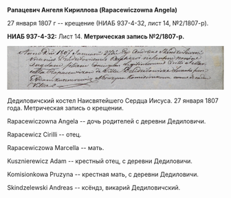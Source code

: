 **Рапацевич Ангеля Кириллова (Rapacewiczowna Angela)**

27 января 1807 г -- крещение (НИАБ 937-4-32, лист 14, №2/1807-р).

**НИАБ 937-4-32:** Лист 14. **Метрическая запись №2/1807-р.**

![](./media/e2b9acea26cdb759083be0e7a9523780bb808650.png)

Дедиловичский костел Наисвятейшего Сердца Иисуса. 27 января 1807 года.
Метрическая запись о крещении.

Rapacewiczowna Angela -- дочь родителей с деревни Дедиловичи.

Rapacewicz Cirilli -- отец.

Rapacewiczowa Marcella -- мать.

Kusznierewicz Adam -- крестный отец, с деревни Дедиловичи.

Komisionkowa Pruzyna -- крестная мать, с деревни Дедиловичи.

Skindzelewski Andreas -- ксёндз, викарий Дедиловичский.
